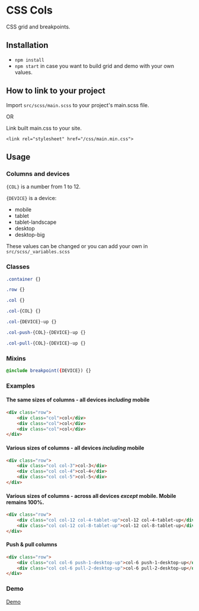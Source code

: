 # CSS Cols
CSS grid and breakpoints.

## Installation

* `npm install`
* `npm start` in case you want to build grid and demo with your own values.

## How to link to your project

Import `src/scss/main.scss` to your project's main.scss file.

OR

Link built main.css to your site.

`<link rel="stylesheet" href="/css/main.min.css">`

## Usage
### Columns and devices
`{COL}` is a number from 1 to 12.

`{DEVICE}` is a device: 
- mobile 
- tablet
- tablet-landscape
- desktop
- desktop-big

These values can be changed or you can add your own in `src/scss/_variables.scss`

### Classes
```scss 
.container {}
```

```scss
.row {}
```

```scss 
.col {}
```

```scss 
.col-{COL} {}
```

```scss 
.col-{DEVICE}-up {}
```

```scss 
.col-push-{COL}-{DEVICE}-up {}
```

```scss
.col-pull-{COL}-{DEVICE}-up {}
```

### Mixins
```scss 
@include breakpoint({DEVICE}) {}
```
### Examples
#### The same sizes of columns - all devices _including_ mobile
```html
<div class="row">
    <div class="col">col</div>
    <div class="col">col</div>
    <div class="col">col</div>
</div>
```

#### Various sizes of columns - all devices _including_ mobile
```html
<div class="row">
    <div class="col col-3">col-3</div>
    <div class="col col-4">col-4</div>
    <div class="col col-5">col-5</div>
</div>
```

#### Various sizes of columns - across all devices _except_ mobile. Mobile remains 100%.
```html
<div class="row">
    <div class="col col-12 col-4-tablet-up">col-12 col-4-tablet-up</div>
    <div class="col col-12 col-8-tablet-up">col-12 col-8-tablet-up</div>
</div>
```

#### Push & pull columns
```html
<div class="row">
    <div class="col col-6 push-1-desktop-up">col-6 push-1-desktop-up</div>
    <div class="col col-6 pull-2-desktop-up">col-6 pull-2-desktop-up</div>
</div>
```

### Demo
[Demo](https://demo.wptom.com/css-cols)

